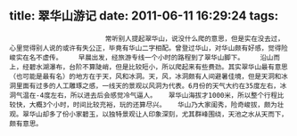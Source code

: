 title: 翠华山游记
date: 2011-06-11 16:29:24
tags: 
---


						    常听别人提起翠华山，说没什么爬的意思，但是实在没去过，心里觉得别人说的或许有失公正，毕竟有华山二字相配。曾登过华山，对华山颇有好感，觉得险峻实在名不虚传。    早晨出发，经旅游专线一个小时的路程到了翠华山脚下。    沿山而上，经碧水湖瀑布，台阶不算陡峭，但是比较短小，所以爬起来有些费劲。其实翠华山最有意思（也可能是最有名）的地方在于天，风和冰洞。天，风，冰洞颇有人间避暑佳境，但是天洞和冰洞里面有过多的人工雕琢之感，一线天的景观以风洞为代表。6月份的天气大约在35度左右，冰洞气温在-4度左右，所以进去后会感觉冷气逼人。   翠华山海拔才1000米，所以整个行程比较快，大概3个小时，时间比较充裕，玩的还算尽兴。   华山乃大家闺秀，险奇峻拔，颇为壮观。翠华山却多了份小家碧玉，以独特景观让人印象深刻，尤其群峰围绕，天池之水从天而下，颇有意思。                                   